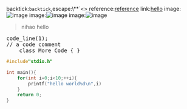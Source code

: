 backtick:`backtick`,escape:\\\*\*\`\<\>
reference:[reference][id]
link:[hello](http://www.google.com)
image:![image](http://km.oa.com/files/photos/pictures/201505/1430897048_65_w645_h210.jpg)
image:![image](http://km.oa.com/files/post_photo/373/238373/6a2c48fee2de7a999b909b9db27d68eb1429777045.jpg)
image:![image](http://7u2oj8.com1.z0.glb.clouddn.com/android64-c-modify-1.png)
> nihao
> hello

<pre class="prettyprint linenums">
code_line(1);
// a code comment
	class More Code { }
</pre>

```cpp
#include"stdio.h"

int main(){
	for(int i=0;i<10;++i){
		printf("hello world%d\n",i)
	}
	return 0;
}
```
[id]: www.google.com "test"
